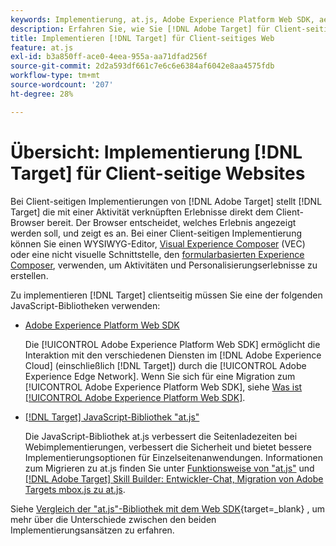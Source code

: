 ```yaml
---
keywords: Implementierung, at.js, Adobe Experience Platform Web SDK, aep Web SDK
description: Erfahren Sie, wie Sie [!DNL Adobe Target] für Client-seitige Webanwendungen mit dem [!DNL Adobe Experience Platform Web SDK] (AEP Web SDK) oder der JavaScript-Bibliothek at.js .
title: Implementieren [!DNL Target] für Client-seitiges Web
feature: at.js
exl-id: b3a850ff-ace0-4eea-955a-aa71dfad256f
source-git-commit: 2d2a593df661c7e6c6e6384af6042e8aa4575fdb
workflow-type: tm+mt
source-wordcount: '207'
ht-degree: 28%

---
```


# Übersicht: Implementierung [!DNL Target] für Client-seitige Websites

Bei Client-seitigen Implementierungen von [!DNL Adobe Target] stellt [!DNL Target] die mit einer Aktivität verknüpften Erlebnisse direkt dem Client-Browser bereit. Der Browser entscheidet, welches Erlebnis angezeigt werden soll, und zeigt es an. Bei einer Client-seitigen Implementierung können Sie einen WYSIWYG-Editor, [Visual Experience Composer](https://experienceleague.adobe.com/docs/target/using/experiences/vec/visual-experience-composer.html) (VEC) oder eine nicht visuelle Schnittstelle, den [formularbasierten Experience Composer](https://experienceleague.adobe.com/docs/target/using/experiences/form-experience-composer.html), verwenden, um Aktivitäten und Personalisierungserlebnisse zu erstellen.

Zu implementieren [!DNL Target] clientseitig müssen Sie eine der folgenden JavaScript-Bibliotheken verwenden:

* [Adobe Experience Platform Web SDK](/help/dev/implement/client-side/aep-web-sdk.md)

  Die [!UICONTROL Adobe Experience Platform Web SDK] ermöglicht die Interaktion mit den verschiedenen Diensten im [!DNL Adobe Experience Cloud] (einschließlich [!DNL Target]) durch die [!UICONTROL Adobe Experience Edge Network]. Wenn Sie sich für eine Migration zum [!UICONTROL Adobe Experience Platform Web SDK], siehe [Was ist [!UICONTROL Adobe Experience Platform Web SDK]](/help/dev/implement/client-side/aep-web-sdk.md).

* [[!DNL Target] JavaScript-Bibliothek &quot;at.js&quot;](/help/dev/implement/client-side/atjs/how-atjs-works/overview.md)

  Die JavaScript-Bibliothek at.js verbessert die Seitenladezeiten bei Webimplementierungen, verbessert die Sicherheit und bietet bessere Implementierungsoptionen für Einzelseitenanwendungen. Informationen zum Migrieren zu at.js finden Sie unter [Funktionsweise von &quot;at.js&quot;](/help/dev/implement/client-side/atjs/how-atjs-works/overview.md) und [[!DNL Adobe Target] Skill Builder: Entwickler-Chat, Migration von Adobe Targets mbox.js zu at.js](https://seminars.adobeconnect.com/ptdo6mfo6qn6/?proto=true).


Siehe [Vergleich der &quot;at.js&quot;-Bibliothek mit dem Web SDK](https://experienceleague.adobe.com/en/docs/experience-platform/web-sdk/personalization/adobe-target/web-sdk-atjs-comparison){target=_blank} , um mehr über die Unterschiede zwischen den beiden Implementierungsansätzen zu erfahren.